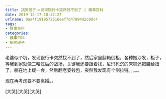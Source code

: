 ```yaml
---
title: 搞笑段子->发现银行卡突然找不到了 | 糗事百科
date: 2019-12-17 18:32:27
urlname: 0aa4f1919572616eef7d47894d2c0dc4
tags: 
- 糗事百科
categories:
- 糗事百科
- 搞笑段子
---
```

老婆似个坑，发现银行卡突然找不到了，然后家里翻箱倒柜，各种搬沙发，柜子，等我到家就像二哈过后的战场，关键我还要跟着找，尼玛死沉的床铺还把腰给扭了，躺在地上缓一会，然后翻老婆钱包，突然我发现有个侧拉链。。。。。

现在再考虑要不要离婚。。

[大哭][大哭][大哭]


